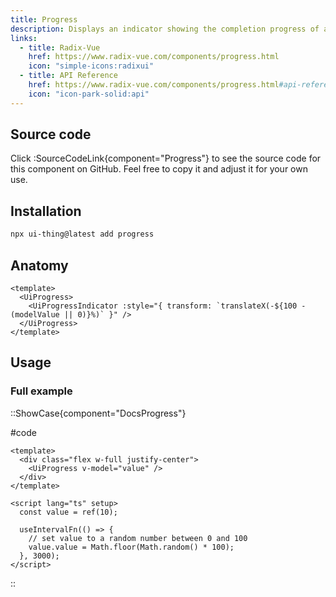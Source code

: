 ```yaml
---
title: Progress
description: Displays an indicator showing the completion progress of a task, typically displayed as a progress bar.
links:
  - title: Radix-Vue
    href: https://www.radix-vue.com/components/progress.html
    icon: "simple-icons:radixui"
  - title: API Reference
    href: https://www.radix-vue.com/components/progress.html#api-reference
    icon: "icon-park-solid:api"
---
```


## Source code

Click :SourceCodeLink{component="Progress"} to see the source code for this component on GitHub. Feel free to copy it and adjust it for your own use.

## Installation

```bash
npx ui-thing@latest add progress
```

## Anatomy

```vue
<template>
  <UiProgress>
    <UiProgressIndicator :style="{ transform: `translateX(-${100 - (modelValue || 0)}%)` }" />
  </UiProgress>
</template>
```

## Usage

### Full example

::ShowCase{component="DocsProgress"}

#code

```vue [DocsProgress.vue]
<template>
  <div class="flex w-full justify-center">
    <UiProgress v-model="value" />
  </div>
</template>

<script lang="ts" setup>
  const value = ref(10);

  useIntervalFn(() => {
    // set value to a random number between 0 and 100
    value.value = Math.floor(Math.random() * 100);
  }, 3000);
</script>
```

::
